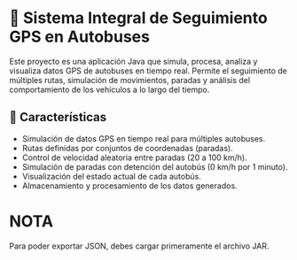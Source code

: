 # 🚌 Sistema Integral de Seguimiento GPS en Autobuses

Este proyecto es una aplicación Java que simula, procesa, analiza y visualiza datos GPS de autobuses en tiempo real. Permite el seguimiento de múltiples rutas, simulación de movimientos, paradas y análisis del comportamiento de los vehículos a lo largo del tiempo.

## 📌 Características

- Simulación de datos GPS en tiempo real para múltiples autobuses.
- Rutas definidas por conjuntos de coordenadas (paradas).
- Control de velocidad aleatoria entre paradas (20 a 100 km/h).
- Simulación de paradas con detención del autobús (0 km/h por 1 minuto).
- Visualización del estado actual de cada autobús.
- Almacenamiento y procesamiento de los datos generados.

# NOTA

Para poder exportar JSON, debes cargar primeramente el archivo JAR.
